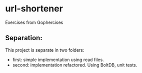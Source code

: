# url-shortener
Exercises from Gophercises

## Separation:
This project is separate in two folders:
 - first: simple implementation using read files.
 - second: implementation refactored. Using BoltDB, unit tests.

